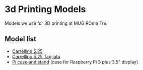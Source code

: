 # 3d Printing Models
Models we use for 3D printing at MUG ROma Tre.

## Model list
* [Carrellino 5.25](https://github.com/mugroma3/PrintingModels/blob/master/carrellino525.stl)
* [Carrellino 5.25 Tagliato](https://github.com/mugroma3/PrintingModels/blob/master/carrellino525_tagliato.stl)
* [Pi case and stand](https://github.com/mugroma3/PrintingModels/tree/master/ClassiPi) (case for Raspberry Pi 3 plus 3.5" display)
